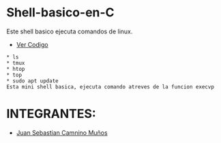 # Shell-basico-en-C

Este shell basico ejecuta comandos de linux.
* [Ver Codigo](https://github.com/CriistiianDM/Shell-basico-en-C/tree/MASTER/shell%20basic)

```
* ls
* tmux
* htop
* top
* sudo apt update 
Esta mini shell basica, ejecuta comando atreves de la funcion execvp
```
# INTEGRANTES:
* [Juan Sebastian Camnino Muños](https://github.com/JuanSe320)
